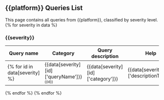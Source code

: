 ## {{platform}} Queries List
This page contains all queries from {{platform}}, classified by severity level.
{% for severity in data %}
### <span style="color:{{colors[severity]}}">**{{severity}}**</span>

|Query name|Category|Query description|Help|
|---|---|---|---|
{% for id in data[severity] %}|{{data[severity][id]['queryName']}}<br/><sup><sub>{{id}}</sub></sup>|{{data[severity][id]['category']}}|{{data[severity][id]['descriptionText']}}|{% for url in data[severity][id]['descriptionUrl'] %}<a href="{{url}}">{{url}}</a><br/>{% endfor %}|
{% endfor %}
{% endfor %}